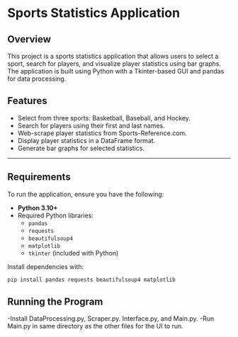 # Sports Statistics Application

## Overview
This project is a sports statistics application that allows users to select a sport, search for players, and visualize player statistics using bar graphs. The application is built using Python with a Tkinter-based GUI and pandas for data processing.

## Features
- Select from three sports: Basketball, Baseball, and Hockey.
- Search for players using their first and last names.
- Web-scrape player statistics from Sports-Reference.com.
- Display player statistics in a DataFrame format.
- Generate bar graphs for selected statistics.

---

## Requirements
To run the application, ensure you have the following:
- **Python 3.10+**
- Required Python libraries:
  - `pandas`
  - `requests`
  - `beautifulsoup4`
  - `matplotlib`
  - `tkinter` (included with Python)

Install dependencies with:
```bash
pip install pandas requests beautifulsoup4 matplotlib
```

 ## Running the Program
 -Install DataProcessing.py, Scraper.py. Interface.py, and Main.py.
 -Run Main.py in same directory as the other files for the UI to run.

